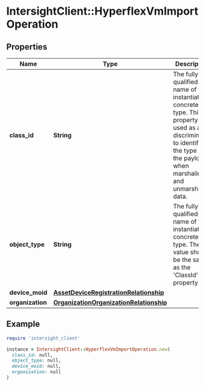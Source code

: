 # IntersightClient::HyperflexVmImportOperation

## Properties

| Name | Type | Description | Notes |
| ---- | ---- | ----------- | ----- |
| **class_id** | **String** | The fully-qualified name of the instantiated, concrete type. This property is used as a discriminator to identify the type of the payload when marshaling and unmarshaling data. | [default to &#39;hyperflex.VmImportOperation&#39;] |
| **object_type** | **String** | The fully-qualified name of the instantiated, concrete type. The value should be the same as the &#39;ClassId&#39; property. | [default to &#39;hyperflex.VmImportOperation&#39;] |
| **device_moid** | [**AssetDeviceRegistrationRelationship**](AssetDeviceRegistrationRelationship.md) |  | [optional] |
| **organization** | [**OrganizationOrganizationRelationship**](OrganizationOrganizationRelationship.md) |  | [optional] |

## Example

```ruby
require 'intersight_client'

instance = IntersightClient::HyperflexVmImportOperation.new(
  class_id: null,
  object_type: null,
  device_moid: null,
  organization: null
)
```

